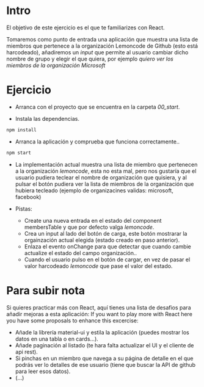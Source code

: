 # Intro

El objetivo de este ejercicio es el que te familiarizes con React.

Tomaremos como punto de entrada una aplicación que muestra una lista de miembros
que pertenece a la organización Lemoncode de Github (esto está harcodeado), añadiremos
un _input_ que permite al usuario cambiar dicho nombre de grupo y elegir el que quiera,
por ejemplo _quiero ver los miembros de la organización Microsoft_

# Ejercicio

- Arranca con el proyecto que se encuentra en la carpeta *00_start*.

- Instala las dependencias.

```bash
npm install
```

- Arranca la aplicación y comprueba que funciona correctamente..

```bash
npm start
```

- La implementación actual muestra una lista de miembro que pertenecen a la organización 
_lemoncode_, esta no esta mal, pero nos gustaría que el usuario pudiera teclear el nombre
de organización que quisiera, y al pulsar el botón pudiera ver la lista de miembros de la
organización que hubiera tecleado (ejemplo de organizacines validas: microsoft, facebook)

- Pistas:

  - Create una nueva entrada en el estado del component membersTable y que por defecto valga _lemoncode_.
  - Crea un input al lado del botón de carga, este botón mostrarar la orgainzación actual elegida (estado creado en paso anterior).
  - Enlaza el evento onChange para que detectar que cuando cambie actualize el estado del campo organización..
  - Cuando el usuario pulso en el botón de cargar, en vez de pasar el valor harcodeado _lemoncode_ que pase el 
  valor del estado.
  
# Para subir nota

Si quieres practicar más con React, aquí tienes una lista de desafios para añadir mejoras a esta aplicación:
If you want to play more with React here you have some proposals to enhance this excercise:

- Añade la librería material-ui y estila la aplicación (puedes mostrar los datos en una tabla o en cards...).
- Añade paginación al listado (te hara falta actualizar el UI y el cliente de api rest).
- Si pinchas en un miembro que navega a su página de detalle en el que podrás ver lo detalles de ese usuario (tiene que buscar la API de github para leer esos datos).
- (...)
